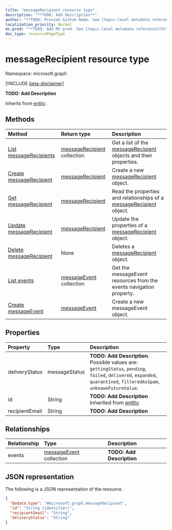 ```yaml
---
title: "messageRecipient resource type"
description: "**TODO: Add Description**"
author: "**TODO: Provide Github Name. See [topic-level metadata reference](https://msgo.azurewebsites.net/add/document/guidelines/metadata.html#topic-level-metadata)**"
localization_priority: Normal
ms.prod: "**TODO: Add MS prod. See [topic-level metadata reference](https://msgo.azurewebsites.net/add/document/guidelines/metadata.html#topic-level-metadata)**"
doc_type: resourcePageType
---
```


# messageRecipient resource type

Namespace: microsoft.graph

[!INCLUDE [beta-disclaimer](../../includes/beta-disclaimer.md)]

**TODO: Add Description**


Inherits from [entity](../resources/entity.md).

## Methods
|Method|Return type|Description|
|:---|:---|:---|
|[List messageRecipients](../api/messagerecipient-list.md)|[messageRecipient](../resources/messagerecipient.md) collection|Get a list of the [messageRecipient](../resources/messagerecipient.md) objects and their properties.|
|[Create messageRecipient](../api/messagerecipient-post-messagerecipients.md)|[messageRecipient](../resources/messagerecipient.md)|Create a new [messageRecipient](../resources/messagerecipient.md) object.|
|[Get messageRecipient](../api/messagerecipient-get.md)|[messageRecipient](../resources/messagerecipient.md)|Read the properties and relationships of a [messageRecipient](../resources/messagerecipient.md) object.|
|[Update messageRecipient](../api/messagerecipient-update.md)|[messageRecipient](../resources/messagerecipient.md)|Update the properties of a [messageRecipient](../resources/messagerecipient.md) object.|
|[Delete messageRecipient](../api/messagerecipient-delete.md)|None|Deletes a [messageRecipient](../resources/messagerecipient.md) object.|
|[List events](../api/messagerecipient-list-events.md)|[messageEvent](../resources/messageevent.md) collection|Get the messageEvent resources from the events navigation property.|
|[Create messageEvent](../api/messagerecipient-post-events.md)|[messageEvent](../resources/messageevent.md)|Create a new messageEvent object.|

## Properties
|Property|Type|Description|
|:---|:---|:---|
|deliveryStatus|messageStatus|**TODO: Add Description**. Possible values are: `gettingStatus`, `pending`, `failed`, `delivered`, `expanded`, `quarantined`, `filteredAsSpam`, `unknownFutureValue`.|
|id|String|**TODO: Add Description** Inherited from [entity](../resources/entity.md).|
|recipientEmail|String|**TODO: Add Description**|

## Relationships
|Relationship|Type|Description|
|:---|:---|:---|
|events|[messageEvent](../resources/messageevent.md) collection|**TODO: Add Description**|

## JSON representation
The following is a JSON representation of the resource.
<!-- {
  "blockType": "resource",
  "keyProperty": "id",
  "@odata.type": "microsoft.graph.messageRecipient",
  "baseType": "microsoft.graph.entity",
  "openType": false
}
-->
``` json
{
  "@odata.type": "#microsoft.graph.messageRecipient",
  "id": "String (identifier)",
  "recipientEmail": "String",
  "deliveryStatus": "String"
}
```

